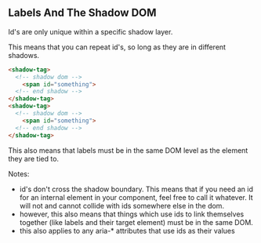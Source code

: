 ## Labels And The Shadow DOM

Id's are only unique within a specific shadow layer.

This means that you can repeat id's, so long as they are in different shadows. <!-- .element class="fragment" -->

<span class="fragment">

```html
<shadow-tag>
  <!-- shadow dom -->
    <span id="something">
  <!-- end shadow -->
</shadow-tag>
<shadow-tag>
  <!-- shadow dom -->
    <span id="something">
  <!-- end shadow -->
</shadow-tag>
```

</span>

This also means that labels must be in the same DOM level as the element they are tied to. <!-- .element class="fragment" -->

Notes:
- id's don't cross the shadow boundary. This means that if you need an id for an internal element in your component, feel free to call it whatever. It will not and cannot collide with ids somewhere else in the dom.
- however, this also means that things which use ids to link themselves together (like labels and their target element) must be in the same DOM.
- this also applies to any aria-* attributes that use ids as their values
